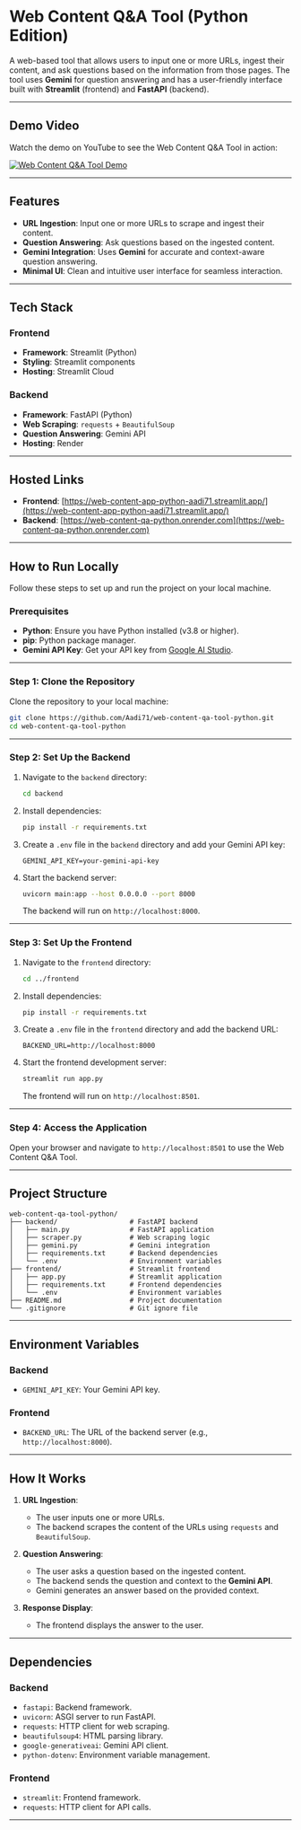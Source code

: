 # **Web Content Q&A Tool (Python Edition)**

A web-based tool that allows users to input one or more URLs, ingest their content, and ask questions based on the information from those pages. The tool uses **Gemini** for question answering and has a user-friendly interface built with **Streamlit** (frontend) and **FastAPI** (backend).

---

## **Demo Video**

Watch the demo on YouTube to see the Web Content Q&A Tool in action:

<a href="https://youtu.be/your-demo-video-id" target="_blank">
  <img src="https://img.youtube.com/vi/your-demo-video-id/0.jpg" alt="Web Content Q&A Tool Demo">
</a>

---

## **Features**

- **URL Ingestion**: Input one or more URLs to scrape and ingest their content.
- **Question Answering**: Ask questions based on the ingested content.
- **Gemini Integration**: Uses **Gemini** for accurate and context-aware question answering.
- **Minimal UI**: Clean and intuitive user interface for seamless interaction.

---

## **Tech Stack**

### **Frontend**
- **Framework**: Streamlit (Python)
- **Styling**: Streamlit components
- **Hosting**: Streamlit Cloud

### **Backend**
- **Framework**: FastAPI (Python)
- **Web Scraping**: `requests` + `BeautifulSoup`
- **Question Answering**: Gemini API
- **Hosting**: Render

---

## **Hosted Links**

- **Frontend**: [https://web-content-app-python-aadi71.streamlit.app/](https://web-content-app-python-aadi71.streamlit.app/)
- **Backend**: [https://web-content-qa-python.onrender.com](https://web-content-qa-python.onrender.com)

---

## **How to Run Locally**

Follow these steps to set up and run the project on your local machine.

### **Prerequisites**

- **Python**: Ensure you have Python installed (v3.8 or higher).
- **pip**: Python package manager.
- **Gemini API Key**: Get your API key from [Google AI Studio](https://makersuite.google.com/).

---

### **Step 1: Clone the Repository**

Clone the repository to your local machine:

```bash
git clone https://github.com/Aadi71/web-content-qa-tool-python.git
cd web-content-qa-tool-python
```

---

### **Step 2: Set Up the Backend**

1. Navigate to the `backend` directory:
   ```bash
   cd backend
   ```

2. Install dependencies:
   ```bash
   pip install -r requirements.txt
   ```

3. Create a `.env` file in the `backend` directory and add your Gemini API key:
   ```env
   GEMINI_API_KEY=your-gemini-api-key
   ```

4. Start the backend server:
   ```bash
   uvicorn main:app --host 0.0.0.0 --port 8000
   ```

   The backend will run on `http://localhost:8000`.

---

### **Step 3: Set Up the Frontend**

1. Navigate to the `frontend` directory:
   ```bash
   cd ../frontend
   ```

2. Install dependencies:
   ```bash
   pip install -r requirements.txt
   ```

3. Create a `.env` file in the `frontend` directory and add the backend URL:
   ```env
   BACKEND_URL=http://localhost:8000
   ```

4. Start the frontend development server:
   ```bash
   streamlit run app.py
   ```

   The frontend will run on `http://localhost:8501`.

---

### **Step 4: Access the Application**

Open your browser and navigate to `http://localhost:8501` to use the Web Content Q&A Tool.

---

## **Project Structure**

```
web-content-qa-tool-python/
├── backend/                  # FastAPI backend
│   ├── main.py               # FastAPI application
│   ├── scraper.py            # Web scraping logic
│   ├── gemini.py             # Gemini integration
│   ├── requirements.txt      # Backend dependencies
│   └── .env                  # Environment variables
├── frontend/                 # Streamlit frontend
│   ├── app.py                # Streamlit application
│   ├── requirements.txt      # Frontend dependencies
│   └── .env                  # Environment variables
├── README.md                 # Project documentation
└── .gitignore                # Git ignore file
```

---

## **Environment Variables**

### **Backend**
- `GEMINI_API_KEY`: Your Gemini API key.

### **Frontend**
- `BACKEND_URL`: The URL of the backend server (e.g., `http://localhost:8000`).

---

## **How It Works**

1. **URL Ingestion**:
   - The user inputs one or more URLs.
   - The backend scrapes the content of the URLs using `requests` and `BeautifulSoup`.

2. **Question Answering**:
   - The user asks a question based on the ingested content.
   - The backend sends the question and context to the **Gemini API**.
   - Gemini generates an answer based on the provided context.

3. **Response Display**:
   - The frontend displays the answer to the user.

---

## **Dependencies**

### **Backend**
- `fastapi`: Backend framework.
- `uvicorn`: ASGI server to run FastAPI.
- `requests`: HTTP client for web scraping.
- `beautifulsoup4`: HTML parsing library.
- `google-generativeai`: Gemini API client.
- `python-dotenv`: Environment variable management.

### **Frontend**
- `streamlit`: Frontend framework.
- `requests`: HTTP client for API calls.

---
